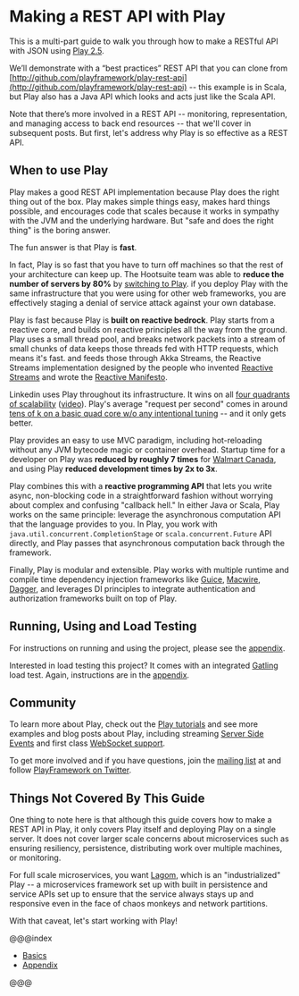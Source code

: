 # Making a REST API with Play

This is a multi-part guide to walk you through how to make a RESTful API with JSON using [Play 2.5](https://playframework.com).

We’ll demonstrate with a “best practices” REST API that you can clone from [http://github.com/playframework/play-rest-api](http://github.com/playframework/play-rest-api) -- this example is in Scala, but Play also has a Java API which looks and acts just like the Scala API.

Note that there’s more involved in a REST API -- monitoring, representation, and managing access to back end resources -- that we'll cover in subsequent posts.  But first, let's address why Play is so effective as a REST API.

## When to use Play

Play makes a good REST API implementation because Play does the right thing out of the box.  Play makes simple things easy, makes hard things possible, and encourages code that scales because it works in sympathy with the JVM and the underlying hardware. But "safe and does the right thing" is the boring answer.

The fun answer is that Play is **fast**.

In fact, Play is so fast that you have to turn off machines so that the rest of your architecture can keep up.  The Hootsuite team was able to **reduce the number of servers by 80%** by [switching to Play](https://www.lightbend.com/resources/case-studies-and-stories/how-hootsuite-modernized-its-url-shortener).  if you deploy Play with the same infrastructure that you were using for other web frameworks, you are effectively staging a denial of service attack against your own database.

Play is fast because Play is **built on reactive bedrock**.  Play starts from a reactive core, and builds on reactive principles all the way from the ground.  Play uses a small thread pool, and breaks network packets into a stream of small chunks of data keeps those threads fed with HTTP requests, which means it's fast.  and feeds those through Akka Streams, the Reactive Streams implementation designed by the people who invented [Reactive Streams](http://www.reactive-streams.org/) and wrote the [Reactive Manifesto](http://www.reactivemanifesto.org/).

Linkedin uses Play throughout its infrastructure. It wins on all [four quadrants of scalability](http://www.slideshare.net/brikis98/the-play-framework-at-linkedin/128-Outline1_Getting_started_with_Play2) ([video](https://youtu.be/8z3h4Uv9YbE)).  Play's average "request per second" comes in around [tens of k on a basic quad core w/o any intentional tuning](https://twitter.com/kevinbowling1/status/764188720140398592) -- and it only gets better.

Play provides an easy to use MVC paradigm, including hot-reloading without any JVM bytecode magic or container overhead.  Startup time for a developer on Play was **reduced by roughly 7 times** for [Walmart Canada](https://www.lightbend.com/resources/case-studies-and-stories/walmart-boosts-conversions-by-20-with-lightbend-reactive-platform), and using Play **reduced development times by 2x to 3x**.

Play combines this with a **reactive programming API** that lets you write async, non-blocking code in a straightforward fashion without worrying about complex and confusing "callback hell."  In either Java or Scala, Play works on the same principle: leverage the asynchronous computation API that the language provides to you.  In Play, you work with `java.util.concurrent.CompletionStage` or `scala.concurrent.Future` API directly, and Play passes that asynchronous computation back through the framework.

Finally, Play is modular and extensible.  Play works with multiple runtime and compile time dependency injection frameworks like [Guice](https://www.playframework.com/documentation/2.5.x/ScalaDependencyInjection), [Macwire](https://di-in-scala.github.io/), [Dagger](https://github.com/esfand-r/play-java-dagger-dependency-injection#master), and leverages DI principles to integrate authentication and authorization frameworks built on top of Play.

## Running, Using and Load Testing

For instructions on running and using the project, please see the [appendix](appendix.md).

Interested in load testing this project?  It comes with an integrated [Gatling](http://gatling.io/) load test.  Again, instructions are in the [appendix](appendix.md).

## Community

To learn more about Play, check out the [Play tutorials](https://playframework.com/documentation/2.5.x/Tutorials) and see more examples and blog posts about Play, including streaming [Server Side Events](https://github.com/playframework/play-streaming-scala) and first class [WebSocket support](https://github.com/playframework/play-websocket-scala).

To get more involved and if you have questions, join the [mailing list](https://groups.google.com/forum/#!forum/play-framework) at  and follow [PlayFramework on Twitter](https://twitter.com/playframework).

## Things Not Covered By This Guide

One thing to note here is that although this guide covers how to make a REST API in Play, it only covers Play itself and deploying Play on a single server.  It does not cover larger scale concerns about microservices such as ensuring resiliency, persistence, distributing work over multiple machines, or monitoring.

For full scale microservices, you want [Lagom](http://www.lagomframework.com/), which is an "industrialized" Play -- a microservices framework set up with built in persistence and service APIs set up to ensure that the service always stays up and responsive even in the face of chaos monkeys and network partitions.

With that caveat, let's start working with Play!

@@@index

* [Basics](part-1/index.md)
* [Appendix](appendix.md)

@@@
